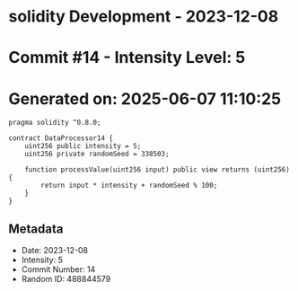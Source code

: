 ﻿# solidity Development - 2023-12-08
# Commit #14 - Intensity Level: 5
# Generated on: 2025-06-07 11:10:25
```solidity
pragma solidity ^0.8.0;

contract DataProcessor14 {
    uint256 public intensity = 5;
    uint256 private randomSeed = 338503;

    function processValue(uint256 input) public view returns (uint256) {
        return input * intensity + randomSeed % 100;
    }
}
```
## Metadata
- Date: 2023-12-08
- Intensity: 5
- Commit Number: 14
- Random ID: 488844579
